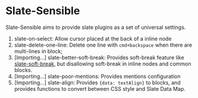 # Slate-Sensible

Slate-Sensible aims to provide slate plugins as a set of universal settings.

1. slate-on-select: Allow cursor placed at the back of a inline node
2. slate-delete-one-line: Delete one line with `cmd+backspace` when there are multi-lines in block;
3. [Importing...] slate-better-soft-break: Provides soft-break feature like [slate-soft-break](https://github.com/ianstormtaylor/slate-plugins/tree/master/packages/slate-soft-break), but disallowing soft-break in inline nodes and common blocks.
4. [Importing...] slate-poor-mentions: Provides mentions configuration
5. [Importing...] slate-align: Provides `{data: textAlign}` to blocks, and provides functions to convert between CSS style and Slate Data Map.
